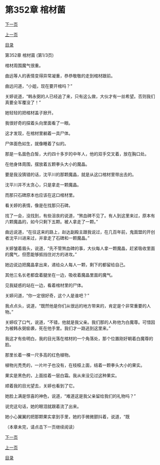 <h1>第352章   棺材菌</h1>
            <div><p><a href="./1054_%E7%AC%AC352%E7%AB%A0_%E6%A3%BA%E6%9D%90%E8%8F%8C.md">下一页</a></p><p><a href="./1052_%E7%AC%AC351%E7%AB%A0_%E9%BB%91%E6%A3%BA%E6%9D%90.md">上一页</a></p><p><a href="../">目录</a></p></div>
            <div><p>第352章   棺材菌 (第1/3页)</p><p>棺材周围魔气很重。</p><p>曲远等人的表情变得异常凝重，恭恭敬敬的走到棺材跟前。</p><p>曲远问道，“小姐，现在要开棺吗？”</p><p>关婷说道，“韩永弼的人已经追了来，只有这么做，大伙才有一丝希望。否则我们真要全军覆没了！”</p><p>她轻轻的把棺材盖子掀开。</p><p>我很好奇的探着头向里面看了一眼。</p><p>这才发现，在棺材里躺着一具尸体。</p><p>尸体面色如生，就像睡着了似的。</p><p>那是一名面色白皙，大约四十多岁的中年人，他的双手交叉着，放在胸口处。</p><p>在他身体周围，摆放着五颗拳头大小的魔晶。</p><p>要是我没猜错的话，沈平川的那颗魔晶，就是从这口棺材里带出去的。</p><p>沈平川并不太贪心，只是拿走一颗魔晶。</p><p>而那只石碑原本也应该在这口棺材里。</p><p>看关婷的表情，像是在找那只石碑。</p><p>找了一会，没找到，有些沮丧的说道，“煞血碑不见了。有人到这里来过，原本有六颗魔晶的，如今只剩下五颗。被人拿走了一颗。”</p><p>曲远说道，“在往这来的路上，赵达副殿主跟我说过，在几百年前，鬼面盟的开创者沈平川进来过，并拿走了石碑和一颗魔晶。”</p><p>关婷皱着眉头，说道，“先不管煞血碑的事，大伙每人拿一颗魔晶，赶紧吸收里面的魔气，但愿能够抵挡住对方的进攻。”</p><p>她边说边把魔晶拿出来，递给众人每人一颗，剩下的都留给自己。</p><p>其他三名长老都盘着腿坐在一边，吸收着魔晶里面的魔气。</p><p>见我疑惑的站在一边，看着棺材里的尸体。</p><p>关婷问道，“你一定很好奇，这个人是谁吧？”</p><p>我点点头，说道，“既然他是你们从很远的地方带来的，肯定是个非常重要的人物。”</p><p>关婷叹了口气，说道，“不错，他就是我父亲。我们那的人称他为白魔尊。可惜因为被韩永弼偷袭，死在他手里。我们才一路逃到这里来。”</p><p>我这才有些明白，我的目光落在棺材的一个角落处，那个位置刚好朝着白魔尊的脸。</p><p>那里长着一棵一尺多高的红色植物。</p><p>植物光秃秃的，一片叶子也没有，在枝桠上面，结着一颗拳头大小的果实。</p><p>果实是黑色的，上面挂着一层白霜。我从来没见过这种果实。</p><p>顺着我的目光望去，关婷也看到了它。</p><p>她脸上满是惊喜的神色，说道，“难道这是我父亲留给我们的礼物吗？”</p><p>说完这句话，她的眼泪就跟着流了出来。</p><p>她小心翼翼的把那颗果实拿到手里，她的手微微颤抖着，说道，“既</p><p>（本章未完，请点击下一页继续阅读）</p></div>
            <div><p><a href="./1054_%E7%AC%AC352%E7%AB%A0_%E6%A3%BA%E6%9D%90%E8%8F%8C.md">下一页</a></p><p><a href="./1052_%E7%AC%AC351%E7%AB%A0_%E9%BB%91%E6%A3%BA%E6%9D%90.md">上一页</a></p><p><a href="../">目录</a></p></div>